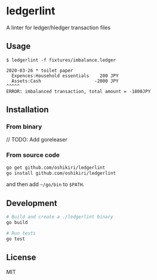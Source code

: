 ledgerlint
=====

A linter for ledger/hledger transaction files

## Usage
```
$ ledgerlint -f fixtures/imbalance.ledger

2020-03-26 * toilet paper
  Expences:Household essentials    200 JPY
  Assets:Cash                    -2000 JPY
^^^^^
ERROR: imbalanced transaction, total amount = -1800JPY
```

## Installation
### From binary

// TODO: Add goreleaser

### From source code

```sh
go get github.com/oshikiri/ledgerlint
go install github.com/oshikiri/ledgerlint
```

and then add `~/go/bin` to `$PATH`.

## Development
```sh
# Build and create a ./ledgerlint binary
go build

# Run tests
go test
```

## License

MIT
